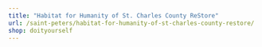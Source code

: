 ```yaml
---
title: "Habitat for Humanity of St. Charles County ReStore"
url: /saint-peters/habitat-for-humanity-of-st-charles-county-restore/
shop: doityourself
---
```

